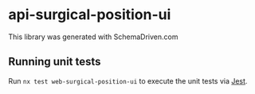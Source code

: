 
# api-surgical-position-ui

This library was generated with SchemaDriven.com

## Running unit tests

Run `nx test web-surgical-position-ui` to execute the unit tests via [Jest](https://jestjs.io).

